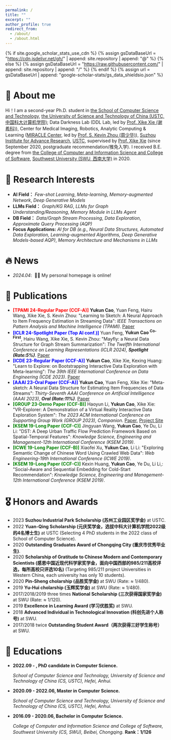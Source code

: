 ```yaml
---
permalink: /
title: ""
excerpt: ""
author_profile: true
redirect_from: 
  - /about/
  - /about.html
---
```


{% if site.google_scholar_stats_use_cdn %}
{% assign gsDataBaseUrl = "https://cdn.jsdelivr.net/gh/" | append: site.repository | append: "@" %}
{% else %}
{% assign gsDataBaseUrl = "https://raw.githubusercontent.com/" | append: site.repository | append: "/" %}
{% endif %}
{% assign url = gsDataBaseUrl | append: "google-scholar-stats/gs_data_shieldsio.json" %}
# 👦 About me
<span class='anchor' id='about-me'></span>
Hi！I am a second-year Ph.D. student in [the School of Computer Science and Technology](https://cs.ustc.edu.cn/main.htm), [the University of Science and Technology of China (USTC,中国科大计算机学院)](https://www.ustc.edu.cn/); Data Darkness Lab (DDL Lab, led by [Prof. Xike Xie (谢希科)](http://staff.ustc.edu.cn/~xkxie/index.html)), Center for Medical Imaging, Robotics,
Analytic Computing & Learning ([MIRACLE Center](https://miracle.ustc.edu.cn/main.htm), led by [Prof. S. Kevin Zhou (周少华)](https://bme.ustc.edu.cn/2021/1115/c28129a532912/page.htm)), [Suzhou Institute for Advance Research](https://sz.ustc.edu.cn/index.html), [USTC](https://www.ustc.edu.cn/), supervised by [Prof. Xike Xie](http://staff.ustc.edu.cn/~xkxie/index.html) (since September 2020, postgraduate recommendation/推免入学). I received B.E. degree from [the College of Computer and Information Science and College of Software](http://cis.swu.edu.cn/), [Southwest University (SWU, 西南大学)](http://www.swu.edu.cn/) in 2020.

# 🔎 Research Interests
<span class='anchor' id='-research-interests'></span>

- **AI Field：** *Few-shot Learning*, *Meta-learning*, *Memory-augmented Network*, *Deep Generative Models*
- **LLMs Field：** *Graph/KG RAG*, *LLMs for Graph Understanding/Reasoning*, *Memory Module in LLMs Agent*
- **DB Field：** *Data/Graph Stream Processing*, *Data Exploration*, *Approximate Query Processing (AQP)*
- **Focus Applications:** *AI for DB (e.g., Neural Data Structures, Automated Data Exploration, Learning-augmented Algorithms, Deep Generative Models-based AQP)*, *Memory Architecture and Mechanisms in LLMs*
  




# 🔥 News
<span class='anchor' id='-news'></span>

- *2024.04*: &nbsp;🎉🎉 My personal homepage is online!

# 📝 Publications 
<span class='anchor' id='-publications'></span>

- <span style="color:red;">**\[TPAMI 24-Regular Paper (CCF-A)\]**</span> **Yukun Cao**, Yuan Feng, Hairu Wang, Xike Xie, S. Kevin Zhou: "Learning to Sketch: A Neural Approach to Item Frequency Estimation in Streaming Data": *IEEE Transactions on Pattern Analysis and Machine Intelligence (TPAMI)*. [Paper](https://ieeexplore.ieee.org/document/10499867)
- <span style="color:blue;">**\[ICLR 24-Spotlight Paper (Top AI conf.)\]**</span> Yuan Feng, **Yukun Cao <sup>Co-First</sup>**, Hairu Wang, Xike Xie, S. Kevin Zhou: "Mayfly: a Neural Data Structure for Graph Stream Summarization": *The Twelfth International Conference on Learning Representations (ICLR 2024), __Spotlight (Rate:5%)__*. [Paper](https://openreview.net/pdf?id=n7Sr8SW4bn)
- <span style="color:blue;">**\[ICDE 23-Regular Paper (CCF-A)\]**</span> **Yukun Cao**, Xike Xie, Kexing Huang: "Learn to Explore: on Bootstrapping Interactive Data Exploration with Meta-learning": *The 39th IEEE International Conference on Data Engineering (ICDE 2023)*. [Paper](https://ieeexplore.ieee.org/document/10184532)
- <span style="color:blue;">**\[AAAI 23-Oral Paper (CCF-A)\]**</span> **Yukun Cao**, Yuan Feng, Xike Xie: "Meta-sketch: A Neural Data Structure for Estimating Item Frequencies of Data Streams": *Thirty-Seventh AAAI Conference on Artificial Intelligence (AAAI 2023), __Oral (Rate:11%)__*. [Paper](https://ojs.aaai.org/index.php/AAAI/article/view/25846)
- <span style="color:green;">**\[GROUP 23-Demo Paper (CCF-B)\]**</span> Haoyun Li, **Yukun Cao**, Xike Xie: "VR-Explorer: A Demonstration of a Virtual Reality Interactive Data Exploration System": *The 2023 ACM International Conference on Supporting Group Work (GROUP 2023), Companion*. [Paper](https://dl.acm.org/doi/abs/10.1145/3565967.3570976), [Project Site](https://dataexplorevr.github.io/)
- <span style="color:green;">**\[KSEM 19-Long Paper (CCF-C)\]**</span> Jingyuan Wang, **Yukun Cao**, Ye Du, Li Li: "DST: A Deep Urban Traffic Flow Prediction Framework Based on Spatial-Temporal Features": *Knowledge Science, Engineering and Management-12th International Conference (KSEM 2019)*. 
- <span style="color:green;">**\[ICWE 19-Long Paper (CCF-B)\]**</span>  Xiaofei Xu, **Yukun Cao**, Li Li: "Exploring Semantic Change of Chinese Word Using Crawled Web Data": *Web Engineering-19th International Conference (ICWE 2019)*.
- <span style="color:green;">**\[KSEM 19-Long Paper (CCF-C)\]**</span>  Kexin Huang, **Yukun Cao**, Ye Du, Li Li,: "Social-Aware and Sequential Embedding for Cold-Start Recommendation": *Knowledge Science, Engineering and Management-12th International Conference (KSEM 2019)*.





# 🎖 Honors and Awards
<span class='anchor' id='-honors-and-awards'></span>

- 2023 **Suzhou Industrial Park Scholarship (苏州工业园区奖学金)** at USTC.
- 2022 **Yuan-Qing Scholarship (元庆奖学金，选拔中科大计算机学院2022级的4名博士生)** at USTC (Selecting 4 PhD students in the 2022 class of School of Computer Science).
- 2020 **Outstanding Graduates Award of Chongqing City (重庆市优秀毕业生)**.
- 2020 **Scholarship of Gratitude to Chinese Modern and Contemporary Scientists (感恩中国近现代科学家奖学金，面向中国西部的985/211高校评选，每所高校只评选10名)** (Targeting 985/211 project Universities in Western China, each university has only 10 students).
- 2020 **Pin-Sheng cholarship (品胜奖学金)** at SWU (Rate: $\approx$ 1/480).
- 2019 **Yu-Hui cholarship (玉辉奖学金)** at SWU (Rate: $\approx$ 1/480).
- 2017/2018/2019 three times **National Scholarship (三次获得国家奖学金)** at SWU (Rate: $\approx$ 1/120).
- 2019 **Excellence in Learning Award (学习优胜奖)** at SWU.
- 2018 **Advanced Individual in Technological Innovation (科创先进个人称号)** at SWU.
- 2017/2018 twice **Outstanding Student Award（两次获得三好学生称号）** at SWU.

# 📖 Educations
<span class='anchor' id='-educations'></span>

- **2022.09 - , PhD candidate in Computer Science.**

    *School of Computer Science and Technology, University of Science and Technology of China (CS, USTC), Hefei, Anhui.*

- **2020.09 - 2022.06, Master in Computer Science.**

    *School of Computer Science and Technology, University of Science and Technology of China (CS, USTC), Hefei, Anhui.*
 
- **2016.09 - 2020.06, Bachelor in Computer Science.**
 
    *College of Computer and Information Science and College of Software, Southwest University (CS, SWU), Beibei, Chongqing.* **Rank：1/126**
 






 

